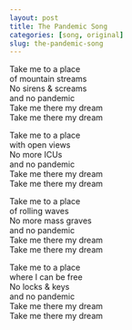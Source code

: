 ```yaml
---
layout: post
title: The Pandemic Song
categories: [song, original]
slug: the-pandemic-song
---
```


Take me to a place  
of mountain streams  
No sirens & screams  
and no pandemic  
Take me there my dream  
Take me there my dream  

Take me to a place  
with open views  
No more ICUs  
and no pandemic  
Take me there my dream  
Take me there my dream  

Take me to a place  
of rolling waves  
No more mass graves  
and no pandemic  
Take me there my dream  
Take me there my dream  

Take me to a place  
where I can be free  
No locks & keys  
and no pandemic  
Take me there my dream  
Take me there my dream  
